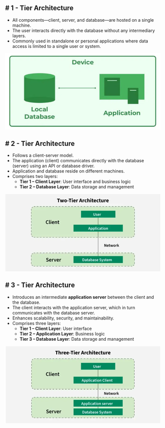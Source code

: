 ## **# 1 - Tier Architecture**

- All components—client, server, and database—are hosted on a single machine.
- The user interacts directly with the database without any intermediary layers.
- Commonly used in standalone or personal applications where data access is limited to a single user or system.

![img1.png](IT%20Fundamentals/Database%20Management%20System/Introduction/Images/img3.png)

## **# 2 - Tier Architecture**

- Follows a client-server model.
- The application (client) communicates directly with the database (server) using an API or database driver.
- Application and database reside on different machines.
- Comprises two layers:
    - **Tier 1 – Client Layer**: User interface and business logic
    - **Tier 2 – Database Layer**: Data storage and management

![image.png](IT%20Fundamentals/Database%20Management%20System/Introduction/Images/img1.png)

## **# 3 - Tier Architecture**

- Introduces an intermediate **application server** between the client and the database.
- The client interacts with the application server, which in turn communicates with the database server.
- Enhances scalability, security, and maintainability.
- Comprises three layers:
    - **Tier 1 – Client Layer**: User interface
    - **Tier 2 – Application Layer**: Business logic
    - **Tier 3 – Database Layer**: Data storage and management

![image.png](IT%20Fundamentals/Database%20Management%20System/Introduction/Images/img2.png)